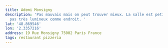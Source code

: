 ```yaml
---
title: Ademi Monsigny
description: 'Pas mauvais mais on peut trouver mieux. La salle est petite et ce n’est
  pas très lumineux comme endroit. '
lat: '48.869546'
lon: '2.3357216'
address: 19 Rue Monsigny 75002 Paris France
tags: restaurant pizzeria
---
```

